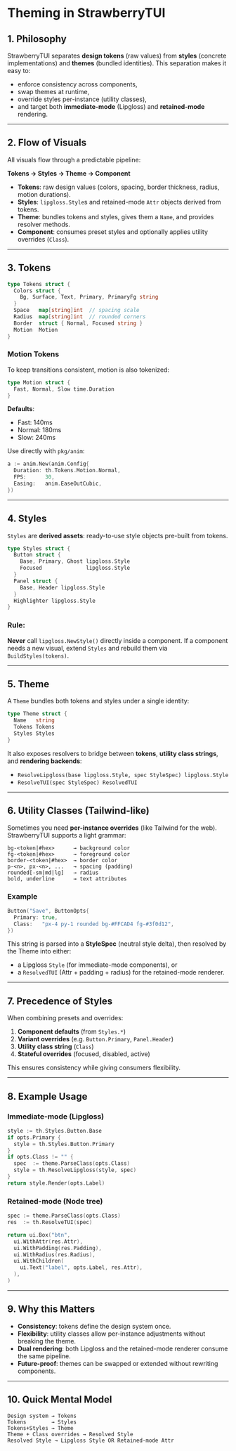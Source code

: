 # Theming in StrawberryTUI

## 1. Philosophy

StrawberryTUI separates **design tokens** (raw values) from **styles** (concrete implementations) and **themes** (bundled identities).
This separation makes it easy to:

- enforce consistency across components,
- swap themes at runtime,
- override styles per-instance (utility classes),
- and target both **immediate-mode** (Lipgloss) and **retained-mode** rendering.

---

## 2. Flow of Visuals

All visuals flow through a predictable pipeline:

**Tokens → Styles → Theme → Component**

- **Tokens**: raw design values (colors, spacing, border thickness, radius, motion durations).
- **Styles**: `lipgloss.Style`s and retained-mode `Attr` objects derived from tokens.
- **Theme**: bundles tokens and styles, gives them a `Name`, and provides resolver methods.
- **Component**: consumes preset styles and optionally applies utility overrides (`Class`).

---

## 3. Tokens

```go
type Tokens struct {
  Colors struct {
    Bg, Surface, Text, Primary, PrimaryFg string
  }
  Space   map[string]int  // spacing scale
  Radius  map[string]int  // rounded corners
  Border  struct { Normal, Focused string }
  Motion  Motion
}
```

### Motion Tokens

To keep transitions consistent, motion is also tokenized:

```go
type Motion struct {
  Fast, Normal, Slow time.Duration
}
```

**Defaults**:

- Fast: 140ms
- Normal: 180ms
- Slow: 240ms

Use directly with `pkg/anim`:

```go
a := anim.New(anim.Config{
  Duration: th.Tokens.Motion.Normal,
  FPS:      30,
  Easing:   anim.EaseOutCubic,
})
```

---

## 4. Styles

`Styles` are **derived assets**: ready-to-use style objects pre-built from tokens.

```go
type Styles struct {
  Button struct {
    Base, Primary, Ghost lipgloss.Style
    Focused              lipgloss.Style
  }
  Panel struct {
    Base, Header lipgloss.Style
  }
  Highlighter lipgloss.Style
}
```

### Rule:

**Never** call `lipgloss.NewStyle()` directly inside a component.
If a component needs a new visual, extend `Styles` and rebuild them via `BuildStyles(tokens)`.

---

## 5. Theme

A `Theme` bundles both tokens and styles under a single identity:

```go
type Theme struct {
  Name   string
  Tokens Tokens
  Styles Styles
}
```

It also exposes resolvers to bridge between **tokens**, **utility class strings**, and **rendering backends**:

- `ResolveLipgloss(base lipgloss.Style, spec StyleSpec) lipgloss.Style`
- `ResolveTUI(spec StyleSpec) ResolvedTUI`

---

## 6. Utility Classes (Tailwind-like)

Sometimes you need **per-instance overrides** (like Tailwind for the web). StrawberryTUI supports a light grammar:

```
bg-<token|#hex>      → background color
fg-<token|#hex>      → foreground color
border-<token|#hex>  → border color
p-<n>, px-<n>, ...   → spacing (padding)
rounded[-sm|md|lg]   → radius
bold, underline      → text attributes
```

### Example

```go
Button("Save", ButtonOpts{
  Primary: true,
  Class:   "px-4 py-1 rounded bg-#FFCAD4 fg-#3f0d12",
})
```

This string is parsed into a **StyleSpec** (neutral style delta), then resolved by the Theme into either:

- a Lipgloss `Style` (for immediate-mode components), or
- a `ResolvedTUI` (Attr + padding + radius) for the retained-mode renderer.

---

## 7. Precedence of Styles

When combining presets and overrides:

1. **Component defaults** (from `Styles.*`)
2. **Variant overrides** (e.g. `Button.Primary`, `Panel.Header`)
3. **Utility class string** (`Class`)
4. **Stateful overrides** (focused, disabled, active)

This ensures consistency while giving consumers flexibility.

---

## 8. Example Usage

### Immediate-mode (Lipgloss)

```go
style := th.Styles.Button.Base
if opts.Primary {
  style = th.Styles.Button.Primary
}
if opts.Class != "" {
  spec  := theme.ParseClass(opts.Class)
  style = th.ResolveLipgloss(style, spec)
}
return style.Render(opts.Label)
```

### Retained-mode (Node tree)

```go
spec := theme.ParseClass(opts.Class)
res  := th.ResolveTUI(spec)

return ui.Box("btn",
  ui.WithAttr(res.Attr),
  ui.WithPadding(res.Padding),
  ui.WithRadius(res.Radius),
  ui.WithChildren(
    ui.Text("label", opts.Label, res.Attr),
  ),
)
```

---

## 9. Why this Matters

- **Consistency**: tokens define the design system once.
- **Flexibility**: utility classes allow per-instance adjustments without breaking the theme.
- **Dual rendering**: both Lipgloss and the retained-mode renderer consume the same pipeline.
- **Future-proof**: themes can be swapped or extended without rewriting components.

---

## 10. Quick Mental Model

```
Design system → Tokens
Tokens        → Styles
Tokens+Styles → Theme
Theme + Class overrides → Resolved Style
Resolved Style → Lipgloss Style OR Retained-mode Attr
```
